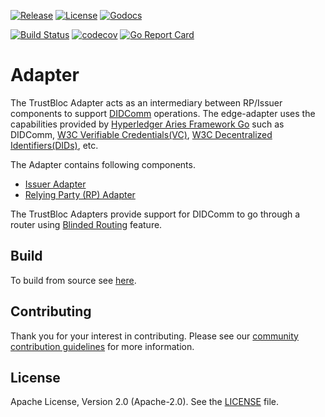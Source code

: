 [![Release](https://img.shields.io/github/release/trustbloc/edge-adapter.svg?style=flat-square)](https://github.com/trustbloc/edge-adapter/releases/latest)
[![License](https://img.shields.io/badge/License-Apache%202.0-blue.svg)](https://raw.githubusercontent.com/trustbloc/edge-adapter/main/LICENSE)
[![Godocs](https://img.shields.io/badge/godoc-reference-blue.svg)](https://godoc.org/github.com/trustbloc/edge-adapter)

[![Build Status](https://github.com/trustbloc/adapter/actions/workflows/build.yml/badge.svg?branch=main)](https://github.com/trustbloc/adapter/actions/workflows/build.yml)
[![codecov](https://codecov.io/gh/trustbloc/adapter/branch/main/graph/badge.svg)](https://codecov.io/gh/trustbloc/adapter)
[![Go Report Card](https://goreportcard.com/badge/github.com/trustbloc/edge-adapter)](https://goreportcard.com/report/github.com/trustbloc/edge-adapter)

# Adapter

The TrustBloc Adapter acts as an intermediary between RP/Issuer components to support [DIDComm](https://github.com/hyperledger/aries-rfcs/tree/master/concepts/0005-didcomm) 
operations. The edge-adapter uses the capabilities provided by [Hyperledger Aries Framework Go](https://github.com/hyperledger/aries-framework-go) 
such as DIDComm, [W3C Verifiable Credentials(VC)](https://w3c.github.io/vc-data-model/), [W3C Decentralized Identifiers(DIDs)](https://w3c.github.io/did-core/), etc.

The Adapter contains following components.
- [Issuer Adapter](./docs/issuer/v0.1.7/README.md)
- [Relying Party (RP) Adapter](./docs/rp/README.md) 

The TrustBloc Adapters provide support for DIDComm to go through a router using [Blinded Routing](./docs/blinded_routing.md) feature. 

## Build
To build from source see [here](docs/build.md).

## Contributing
Thank you for your interest in contributing. Please see our [community contribution guidelines](https://github.com/trustbloc/community/blob/main/CONTRIBUTING.md) for more information.

## License
Apache License, Version 2.0 (Apache-2.0). See the [LICENSE](LICENSE) file.
